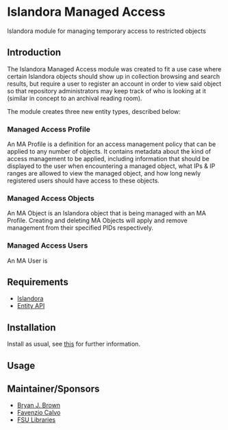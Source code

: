 # Islandora Managed Access 
Islandora module for managing temporary access to restricted objects

## Introduction
The Islandora Managed Access module was created to fit a use case where certain Islandora objects should show up in collection browsing and search results, but require a user to register an account in order to view said object so that repository administrators may keep track of who is looking at it (similar in concept to an archival reading room).

The module creates three new entity types, described below:

### Managed Access Profile
An MA Profile is a definition for an access management policy that can be applied to any number of objects. It contains metadata about the kind of access management to be applied, including information that should be displayed to the user when encountering a managed object, what IPs & IP ranges  are allowed to view the managed object, and how long newly registered users should have access to these objects.

### Managed Access Objects
An MA Object is an Islandora object that is being managed with an MA Profile. Creating and deleting MA Objects will apply and remove management from their specified PIDs respectively.

### Managed Access Users
An MA User is 


## Requirements

* [Islandora](https://github.com/Islandora/islandora)
* [Entity API](https://www.drupal.org/project/entity)

## Installation

Install as usual, see [this](https://drupal.org/documentation/install/modules-themes/modules-7) for further information.

## Usage

## Maintainer/Sponsors

* [Bryan J. Brown](https://github.com/bryjbrown)
* [Favenzio Calvo](https://github.com/favenzio)
* [FSU Libraries](https://github.com/fsulib)



